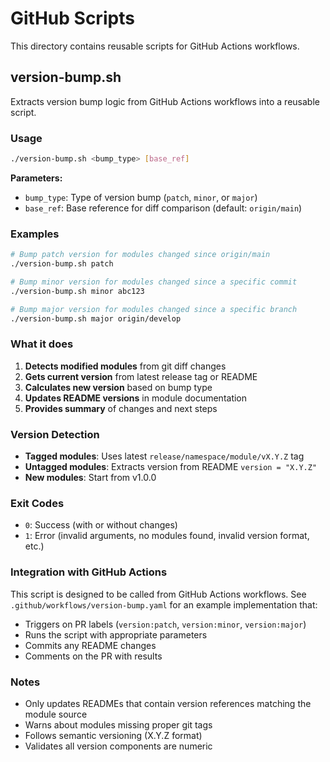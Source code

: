 # GitHub Scripts

This directory contains reusable scripts for GitHub Actions workflows.

## version-bump.sh

Extracts version bump logic from GitHub Actions workflows into a reusable script.

### Usage

```bash
./version-bump.sh <bump_type> [base_ref]
```

**Parameters:**
- `bump_type`: Type of version bump (`patch`, `minor`, or `major`)
- `base_ref`: Base reference for diff comparison (default: `origin/main`)

### Examples

```bash
# Bump patch version for modules changed since origin/main
./version-bump.sh patch

# Bump minor version for modules changed since a specific commit
./version-bump.sh minor abc123

# Bump major version for modules changed since a specific branch
./version-bump.sh major origin/develop
```

### What it does

1. **Detects modified modules** from git diff changes
2. **Gets current version** from latest release tag or README
3. **Calculates new version** based on bump type
4. **Updates README versions** in module documentation
5. **Provides summary** of changes and next steps

### Version Detection

- **Tagged modules**: Uses latest `release/namespace/module/vX.Y.Z` tag
- **Untagged modules**: Extracts version from README `version = "X.Y.Z"` 
- **New modules**: Start from v1.0.0

### Exit Codes

- `0`: Success (with or without changes)
- `1`: Error (invalid arguments, no modules found, invalid version format, etc.)

### Integration with GitHub Actions

This script is designed to be called from GitHub Actions workflows. See `.github/workflows/version-bump.yaml` for an example implementation that:

- Triggers on PR labels (`version:patch`, `version:minor`, `version:major`)
- Runs the script with appropriate parameters
- Commits any README changes
- Comments on the PR with results

### Notes

- Only updates READMEs that contain version references matching the module source
- Warns about modules missing proper git tags
- Follows semantic versioning (X.Y.Z format)
- Validates all version components are numeric